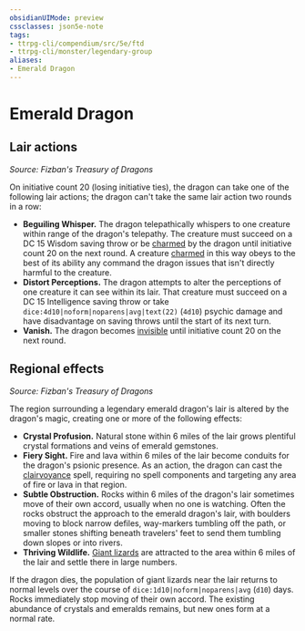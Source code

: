 ```yaml
---
obsidianUIMode: preview
cssclasses: json5e-note
tags:
- ttrpg-cli/compendium/src/5e/ftd
- ttrpg-cli/monster/legendary-group
aliases:
- Emerald Dragon
---
```

# Emerald Dragon

## Lair actions
_Source: Fizban's Treasury of Dragons_

On initiative count 20 (losing initiative ties), the dragon can take one of the following lair actions; the dragon can't take the same lair action two rounds in a row:

- **Beguiling Whisper.** The dragon telepathically whispers to one creature within range of the dragon's telepathy. The creature must succeed on a DC 15 Wisdom saving throw or be [charmed](/3-Mechanics/CLI/Rules/conditions.md#Charmed) by the dragon until initiative count 20 on the next round. A creature [charmed](/3-Mechanics/CLI/Rules/conditions.md#Charmed) in this way obeys to the best of its ability any command the dragon issues that isn't directly harmful to the creature.  
- **Distort Perceptions.** The dragon attempts to alter the perceptions of one creature it can see within its lair. That creature must succeed on a DC 15 Intelligence saving throw or take `dice:4d10|noform|noparens|avg|text(22)` (`4d10`) psychic damage and have disadvantage on saving throws until the start of its next turn.  
- **Vanish.** The dragon becomes [invisible](/3-Mechanics/CLI/Rules/conditions.md#Invisible) until initiative count 20 on the next round.  

## Regional effects
_Source: Fizban's Treasury of Dragons_

The region surrounding a legendary emerald dragon's lair is altered by the dragon's magic, creating one or more of the following effects:

- **Crystal Profusion.** Natural stone within 6 miles of the lair grows plentiful crystal formations and veins of emerald gemstones.  
- **Fiery Sight.** Fire and lava within 6 miles of the lair become conduits for the dragon's psionic presence. As an action, the dragon can cast the [clairvoyance](/3-Mechanics/CLI/Compendium/spells/clairvoyance.md) spell, requiring no spell components and targeting any area of fire or lava in that region.  
- **Subtle Obstruction.** Rocks within 6 miles of the dragon's lair sometimes move of their own accord, usually when no one is watching. Often the rocks obstruct the approach to the emerald dragon's lair, with boulders moving to block narrow defiles, way-markers tumbling off the path, or smaller stones shifting beneath travelers' feet to send them tumbling down slopes or into rivers.  
- **Thriving Wildlife.** [Giant lizards](/3-Mechanics/CLI/Compendium/bestiary/beast/giant-lizard.md) are attracted to the area within 6 miles of the lair and settle there in large numbers.  

If the dragon dies, the population of giant lizards near the lair returns to normal levels over the course of `dice:1d10|noform|noparens|avg` (`d10`) days. Rocks immediately stop moving of their own accord. The existing abundance of crystals and emeralds remains, but new ones form at a normal rate.